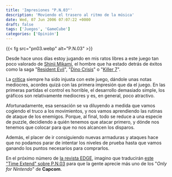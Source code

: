 ```yaml
---
title: 'Impresiones "P.N.03"'
description: 'Moviendo el trasero al ritmo de la música'
date: Wed, 07 Jun 2006 07:07:22 +0000
draft: false
tags: ['Juegos', 'GameCube']
categories: ['Opinión']
---
```


{{< fg src="pn03.webp" alt="P.N.03" >}}

Desde hace unos días estoy jugando en mis ratos libres a este juego tan poco valorado de [Shinji Mikami](http://en.wikipedia.org/wiki/Shinji_Mikami), el hombre que ha estado detrás de éxitos como la saga "[Resident Evil](http://en.wikipedia.org/wiki/Resident_Evil_%28video_game%29)", "[Dino Crisis](http://en.wikipedia.org/wiki/Dino_Crisis)" o "[Killer 7](http://en.wikipedia.org/wiki/Killer_7)".

La [crítica](http://www.gamerankings.com/htmlpages2/562549.asp) siempre ha sido injusta con este juego, dándole unas notas mediocres, acordes quizá con las primera impresión que da el juego. En las primeras partidas el control es horrible, el desarrollo demasiado simple, los gráficos son relativamente mediocres y es, en general, poco atractivo.

Afortunadamente, esa sensación se va diluyendo a medida que vamos cogiendo el truco a los movimientos, y nos vamos aprendiendo las rutinas de ataque de los enemigos. Porque, al final, todo se reduce a una especie de puzzle, decidiendo a quién tenemos que atacar primero, y dónde nos tenemos que colocar para que no nos alcancen los disparos.

Además, el placer de ir consiguiendo nuevas armaduras y ataques hace que no podamos parar de intentar los niveles de prueba hasta que vamos ganando los puntos necesarios para comprarlos.

En el próximo número de [la revista EDGE](/edge-llega-a-espana/), imagino que traducirán [este "Time Extend" sobre P.N.03](http://www.edge-online.co.uk/archives/2006/05/pn03.php) para que la gente aprecie más uno de los "_Only for Nintendo_" de **Capcom**.